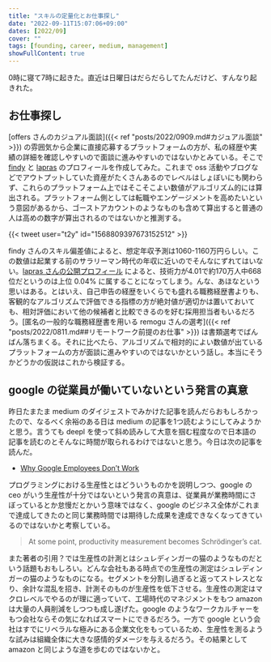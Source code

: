 ```yaml
---
title: "スキルの定量化とお仕事探し"
date: "2022-09-11T15:07:06+09:00"
dates: [2022/09]
cover: ""
tags: [founding, career, medium, management]
showFullContent: true
---
```


0時に寝て7時に起きた。直近は日曜日はだらだらしてたんだけど、すんなり起きれた。

## お仕事探し

[offers さんのカジュアル面談]({{< ref "posts/2022/0909.md#カジュアル面談" >}}) の雰囲気から企業に直接応募するプラットフォームの方が、私の経歴や実績の詳細を確認しやすいので面談に進みやすいのではないかとみている。そこで [findy](https://findy-code.io/) と [lapras](https://lapras.com/person) のプロフィールを作成してみた。これまで oss 活動やブログなどでアウトプットしていた資産がたくさんあるのでレベルはしょぼいにも関わらず、これらのプラットフォーム上ではそこそこよい数値がアルゴリズム的には算出される。プラットフォーム側としては転職やエンゲージメントを高めたいという意図があるから、ゴーストアカウントのようなものも含めて算出すると普通の人は高めの数字が算出されるのではないかと推測する。

{{< tweet user="t2y" id="1568809397673152512" >}}

findy さんのスキル偏差値によると、想定年収予測は1060-1160万円らしい。この数値は起業する前のサラリーマン時代の年収に近いのでそんなにずれてはいない。[lapras さんの公開プロフィール](https://lapras.com/public/t2y) によると、技術力が4.01で約170万人中668位だというのは上位 0.04% に属することになってしまう。んな、あほなという思いはある。とはいえ、自己申告の経歴をいくらでも盛れる職務経歴書よりも、客観的なアルゴリズムで評価できる指標の方が絶対値が適切かは置いておいても、相対評価において他の候補者と比較できるのを好む採用担当者もいるだろう。[匿名の一般的な職務経歴書を用いる remogu さんの選考]({{< ref "posts/2022/0811.md##リモートワーク前提のお仕事" >}}) は書類選考でばんばん落ちまくる。それに比べたら、アルゴリズムで相対的によい数値が出ているプラットフォームの方が面談に進みやすいのではないかという話し。本当にそうかどうかの仮説はこれから検証する。

## google の従業員が働いていないという発言の真意

昨日たまたま medium のダイジェストでみかけた記事を読んだらおもしろかったので、なるべく余裕のある日は medium の記事を1つ読むようにしてみようかと思う。言うても deepl を使って斜め読みして大意を掴む程度なので日本語の記事を読むのとそんなに時間が取られるわけではないと思う。今日は次の記事を読んだ。

* [Why Google Employees Don’t Work](https://levelup.gitconnected.com/why-google-employees-dont-work-f6a7521a6ed6)

プログラミングにおける生産性とはどういうものかを説明しつつ、google の ceo がいう生産性が十分ではないという発言の真意は、従業員が業務時間にさぼっているとか怠慢だとかいう意味ではなく、google のビジネス全体がこれまで達成してきたのと同じ業務時間では期待した成果を達成できなくなってきているのではないかと考察している。

> At some point, productivity measurement becomes Schrödinger’s cat.

また著者の引用？では生産性の計測とはシュレディンガーの猫のようなものだという話題もおもしろい。どんな会社もある時点での生産性の測定はシュレディンガーの猫のようなものになる。セグメントを分割し過ぎると返ってストレスとなり、余計な混乱を招き、計測そのものが生産性を低下させる。生産性の測定はマクロレベルでやるのが理に適っていて、工場時代のマネジメントをもつ amazon は大量の人員削減をしつつも成し遂げた。google のようなワークカルチャーをもつ会社ならその気になればスマートにできるだろう。一方で google という会社はすでにリベラルな極みにある企業文化をもっているため、生産性を測るような試みは組織全体に大きな感情的ダメージを与えるだろう。その結果として amazon と同じような道を歩むのではないかと。
